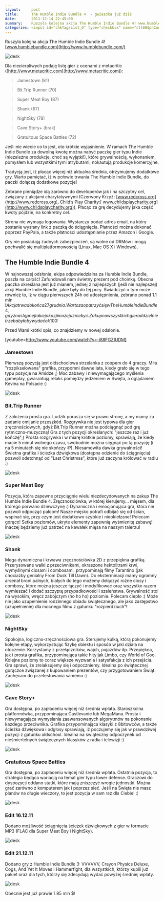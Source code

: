 ```yaml
---
layout:     post
title:      The Humble Indie Bundle 4  - gwiazdka już dziś
date:       2011-12-14 22:45:00
summary:    Ruszyła kolejna akcja The Humble Indie Bundle 4! www.humblebundle.comDla niecierpliwych podaję listę gier z ocenami z metacritic (http://www.metacritic.com):Jamestown (81)Bit.Trip Runner (70)Super Meat Boy (87)Shank (67)NightSky (78)Cave Story+ (brak)Gratuitous Space Battles (72)Jeśli nie wiecie co ...
categories: <input id="chkTagsList_0" type="checkbox" name="ctl00$phContentRight$chkTagsList$chkTagsList_0" checked="checked" value="1"><label for="chkTagsList_0">windows</label> <input id="chkTagsList_1" type="checkbox" name="ctl00$phContentRight$chkTagsList$chkTagsList_1" checked="checked" value="2"><label for="chkTagsList_1">linux</label> <input id="chkTagsList_9" type="checkbox" name="ctl00$phContentRight$chkTagsList$chkTagsList_9" checked="checked" value="512"><label for="chkTagsList_9">gry</label>
---
```




Ruszyła kolejna akcja The Humble Indie Bundle 4! 
[www.humblebundle.com](http://www.humblebundle.com/)



![desk](https://raw.githubusercontent.com/djfoxer/djfoxer.github.io/master/_img/2011-12-14-_156_/g_-_608x405_-_-_29333x20111214211144_0.png)



Dla niecierpliwych podaję listę gier z ocenami z metacritic ([http://www.metacritic.com](http://www.metacritic.com)):

<blockquote>
<p>Jamestown (81)</p>
</blockquote>
<blockquote>
<p>Bit.Trip Runner (70)</p>
</blockquote>
<blockquote>
<p>Super Meat Boy (87)</p>
</blockquote>
<blockquote>
<p>Shank (67)</p>
</blockquote>
<blockquote>
<p>NightSky (78)</p>
</blockquote>
<blockquote>
<p>Cave Story+ (brak)</p>
</blockquote>
<blockquote>
<p>Gratuitous Space Battles (72)</p>
</blockquote>

Jeśli nie wiecie co to jest, oto krótkie wyjaśnienie. W ramach The Humble Indie Bundle za dowolną kwotę można nabyć paczkę gier typu Indie (niezależne produkcje, choć są wyjątki!), które grywalnością, wykonaniem, pomysłem lub wszystkimi tymi atrybutami, nokautują produkcje komercyjne. 

Tradycją jest, iż płacąc więcej niż aktualna średnia, otrzymujemy dodatkowe gry. Warto pamiętać, iż w połowie trwania The Humble Indie Bundle, do paczki dołączą dodatkowe pozycje!

Zebrane pieniądze idą zarówno do developerów jak i na szczytny cel, związany z akcjami charytatywnymi (Czerwony Krzyż: [www.redcross.org](http://www.redcross.org), Child’s Play Charity:[ www.childsplaycharity.org](http://www.childsplaycharity.org)). Płacąc za grę decydujemy jaka część kwoty pójdzie, na konkretny cel. 

Strona nie wymaga logowania. Wystarczy podać adres email, na który zostanie wysłany link z paczką do ściągnięcia. Płatności można dokonać poprzez PayPala, a także  płatności udostępnianie przez Amazon i Google.

Gry nie posiadają żadnych zabezpieczeń, są wolne od DRMów i mogą pochwalić się multiplatformowością (Linux, Mac OS X i Windows).




## The Humble Indie Bundle 4



W najnowszej odsłonie, ekipa odpowiedzialna za Humble Indie Bundle, poszła na całość! Zafundowali nam świetny prezent pod choinkę. Obecna paczka określana jest już mianem, jednej z najlepszych (jeśli nie najlepszej) akcji  Humble Indie Bundle, jakie były do tej pory.
Świadczyć o tym może również to, iż w ciągu pierwszych 24h od udostępnienia, zebrano ponad 1.1 mln $! Akcja trwa do końca 27 grudnia. Warto zaopatrzyć się w The Humble Indie Bundle 4, gdyż następnej takiej okazji może już nie być. Za kupno wszystkich gier oddzielnie trzeba byłoby wydać ok 100$!


Przed Wami krótki opis, co znajdziemy w nowej odsłonie.

[youtube=http://www.youtube.com/watch?v=-i88FGZIUDM]




### Jamestown



Pierwszą pozycją jest oldschoolowa strzelanka z coopem do 4 graczy. Miła "rozpikselowana" grafika, przypomni dawne lata, kiedy grało się w tego typu pozycje na Amidze ;) Moc zabawy i niewymagającego myślenia gameplay, gwarantują relaks pomiędzy jedzeniem w Święta, a oglądaniem Kevina na Polsacie :)



![desk](https://raw.githubusercontent.com/djfoxer/djfoxer.github.io/master/_img/2011-12-14-_156_/g_-_608x405_-_-_29333x20111214223418_0.png)





### Bit.Trip Runner



Z założenia prosta gra. Ludzik porusza się w prawo stronę, a my mamy za zadanie omijanie przeszkód. Rozgrywka nie jest typowa dla gier zręcznościowych, gdyż Bit.Trip Runner można podciągnąć pod grę rytmiczno-muzyczną! Gra z tych pozycji określanych: "jeszcze raz i już kończę";) Prosta rozgrywka i w miarę krótkie poziomy, sprawiają, że kiedy macie 5 minut wolnego czasu, swobodnie można sięgnąć po tą pozycję (i na 5 minutach się nie skończy :P). Niesamowita dawka grywalności! Świetna grafika i ścieżka dźwiękowa (dostępna odzienie do ściągnięcia) pozwoli odetchnąć od "Last Christmas", które już zaczyna królować w radiu :)



![desk](https://raw.githubusercontent.com/djfoxer/djfoxer.github.io/master/_img/2011-12-14-_156_/g_-_608x405_-_-_29333x20111214223430_0.png)





### Super Meat Boy



Pozycja, która zapewne przyciągnie wielu niezdecydowanych na zakup The Humble Indie Bundle 4. Zręcznościówka, w której kierujemy... mięsem, dla którego porwano dziewczynę :) Dynamiczna i emocjonująca gra, która nie pozwoli odpocząć palcom! Nasze mięsko potrafi odbijać się od ścian, wspinać się, przy czym jest dodatkowo szybkie i nieokiełzane! Polecam gorąco! Setka poziomów, ukryte elementy zapewnią wyśmienitą zabawę! Inaczej będziemy już patrzeć na kawałek mięsa na naszym talerzu!



![desk](https://raw.githubusercontent.com/djfoxer/djfoxer.github.io/master/_img/2011-12-14-_156_/g_-_608x405_-_-_29333x20111214223442_0.png)





### Shank

 

Mega dynamiczna i krwawa zręcznościówka 2D z przepiękna grafiką. Przerysowane walki z przeciwnikami, okraszone hektolitrami krwi, wymyślnymi ciosami i combosami,   przypominają filmy Tarantino (jak chociażby genialny From Dusk Till Dawn). Do eksterminacji mamy ogromny arsenał broni palnych, białych do tego możemy dołączyć rożne ciosy i combosy, które można jeszcze łączyć i modyfikować oraz wszystko razem wymieszać i dodać szczyptę przypadkowości i szaleństwa. Grywalność stoi na wysokim, wręcz zabójczym (ho ho ho) poziomie. Polecam ciepło :) Może nie jako uzupełnienie rodzinnego obiadu świątecznego, ale jako zastępstwo (uzupełnienie) dla mocnego filmu z gatunku "rozpierdziuch"!



![desk](https://raw.githubusercontent.com/djfoxer/djfoxer.github.io/master/_img/2011-12-14-_156_/g_-_608x405_-_-_29333x20111214223454_0.png)





### NightSky



Spokojna, logiczno-zręcznościowa gra. Sterujemy kulką, którą pokonujemy kolejne etapy, wykorzystując fizykę obiektu i sposób w jaki działa na otoczenie. Korzystamy z przełączników, wajch, pojazdów itp. Przepiękna, jak i prosta grafika, przypominająca takie hity jak Limbo, czy World of Goo. Kolejne poziomy to coraz większe wyzwania i satysfakcja z ich przejścia. Gra sprawi, że zrelaksujemy się i odpoczniemy. Idealna po świątecznej gorączce związanej z kupowaniem prezentów, czy przygotowaniem Świąt. Zachęcam do przetestowania samemu :)



![desk](https://raw.githubusercontent.com/djfoxer/djfoxer.github.io/master/_img/2011-12-14-_156_/g_-_608x405_-_-_29333x20111214223513_0.png)





### Cave Story+



Gra dostępna, po zapłaceniu więcej niż średnia wpłata.
Staroszkolna platformówka, przypominająca Castlevanie lub MegaMana. Prosta i niewymagająca wymyślania zaawansowanych algorytmów na pokonanie każdego przeciwnika. Grafika przypominająca klasyki z 8bitowców, a także ścieżka dźwiękowa i odgłosy sprawiają, iż poczujemy się jak w prawdziwej pozycji z gatunku oldschool. Idealna na świąteczny odpoczynek od nieśmiertelnych świątecznych  klasyków z radia i telewizji :)



![desk](https://raw.githubusercontent.com/djfoxer/djfoxer.github.io/master/_img/2011-12-14-_156_/g_-_608x405_-_-_29333x20111214223541_0.png)





### Gratuitous Space Battles



Gra dostępna, po zapłaceniu więcej niż średnia wpłata.
Ostatnia pozycja, to strategia będąca wariacją na temat gier typu tower defense. Graczowi do dyspozycji oddano statki, które mają zniszczyć wrogie jednostki. Można grać zarówno z komputerem jak i poprzez sieć. Jeśli na Święta nie masz planów na długie wieczory, to jest pozycja w sam raz dla Ciebie! :)



![desk](https://raw.githubusercontent.com/djfoxer/djfoxer.github.io/master/_img/2011-12-14-_156_/g_-_608x405_-_-_29333x20111214223611_0.png)





### Edit 16.12.11



Dodano możliwość ściągnięcia ścieżek dźwiękowych z gier w formacie MP3 (FLAC dla Super Meat Boy i NightSky).



![desk](https://raw.githubusercontent.com/djfoxer/djfoxer.github.io/master/_img/2011-12-14-_156_/g_-_608x405_-_-_29333x20111216221636_0.png)





### Edit 21.12.11



Dodano gry z Humble Indie Bundle 3: VVVVVV, Crayon Physics Deluxe, Cogs, And Yet It Moves i Hammerfight, dla wszystkich, którzy kupili już pakiet oraz dla tych, którzy się zdecydują wydać powyżej średniej wpłaty.  




![desk](https://raw.githubusercontent.com/djfoxer/djfoxer.github.io/master/_img/2011-12-14-_156_/g_-_608x405_-_-_29333x20111221190516_0.png)



Obecnie jest już prawie 1.85 mln $!
